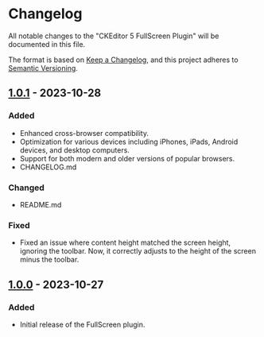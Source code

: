 # Changelog

All notable changes to the "CKEditor 5 FullScreen Plugin" will be documented in this file.

The format is based on [Keep a Changelog](https://keepachangelog.com/en/1.0.0/),
and this project adheres to [Semantic Versioning](https://semver.org/spec/v2.0.0.html).

## [1.0.1] - 2023-10-28

### Added
- Enhanced cross-browser compatibility.
- Optimization for various devices including iPhones, iPads, Android devices, and desktop computers.
- Support for both modern and older versions of popular browsers.
- CHANGELOG.md

### Changed
- README.md

### Fixed
- Fixed an issue where content height matched the screen height, ignoring the toolbar. Now, it correctly adjusts to the height of the screen minus the toolbar.

## [1.0.0] - 2023-10-27

### Added
- Initial release of the FullScreen plugin.

[1.0.1]: https://github.com/pikulinpw/ckeditor5-fullscreen/releases/tag/v1.0.1
[1.0.0]: https://github.com/pikulinpw/ckeditor5-fullscreen/releases/tag/v1.0.0

